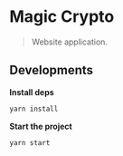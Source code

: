 # Magic Crypto 

> Website application.


## Developments

**Install deps**

```sh
yarn install
```

**Start the project**

```sh
yarn start
```
